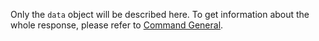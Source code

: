 Only the `data` object will be described here.
To get information about the whole response, please refer to
[Command General](../../../../../docs/advanced/data_types/json/commands/general.md#response).
